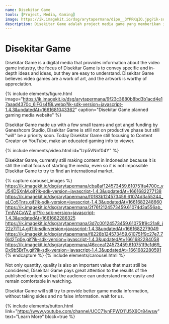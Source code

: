 ```yaml
---
name: Disekitar Game
tools: [Project, Media, Gaming]
image: https://ik.imagekit.io/dsg/arytapermana/dipo__3YPRKqIO.jpg?ik-sdk-version=javascript-1.4.3&updatedAt=1660216071536
description: Disekitar Game adalah project media game yang memberikan informasi baik berupa video ataupun artikel.
---
```


# Disekitar Game

Disekitar Game is a digital media that provides information about the video game industry, the focus of Disekitar Game is to convey specific and in-depth ideas and ideas, but they are easy to understand. Disekitar Game believes video games are a work of art, and the artwork is worthy of appreciation.

{% include elements/figure.html image="https://ik.imagekit.io/dsg/arytapermana/9f23c3680b8bd3b1acd4e17aaad4370c_6lFGs4fBi.webp?ik-sdk-version=javascript-1.4.3&updatedAt=1661681043362" caption="Disekitar Game planned gaming media website" %}

Disekitar Game made up with a few small teams and got angel funding by Ganeshcom Studio, Disekitar Game is still not on productive phase but still "will" be a priority soon. Today Disekitar Game still focusing to Content Creator on YouTube, make an educated gaming info to viewer.

{% include elements/video.html id="Izp5VNnf04Y" %}

Disekitar Game, currently still making content in Indonesian because it is still the initial focus of starting the media, even so it is not impossible Disekitar Game to try to find an international market.

{% capture carousel_images %}
https://ik.imagekit.io/dsg/arytapermana/cba8af124573459.610751fa4700c_yJ54DSXnM.gif?ik-sdk-version=javascript-1.4.3&updatedAt=1661682277138
https://ik.imagekit.io/dsg/arytapermana/f0183b124573459.61074d3a55244_aLCo5Tnrs.gif?ik-sdk-version=javascript-1.4.3&updatedAt=1661682248660
https://ik.imagekit.io/dsg/arytapermana/2f76f2124573459.61074d3a556ab_TmIV4CxWZ.gif?ik-sdk-version=javascript-1.4.3&updatedAt=1661682286325
https://ik.imagekit.io/dsg/arytapermana/3d7c00124573459.610751f9c21a8_j22z7iTL4.gif?ik-sdk-version=javascript-1.4.3&updatedAt=1661682279049
https://ik.imagekit.io/dsg/arytapermana/f8228b124573459.610751f9c27e7_76jd2Tq0e.gif?ik-sdk-version=javascript-1.4.3&updatedAt=1661682284058
https://ik.imagekit.io/dsg/arytapermana/46ccea124573459.610751f9c1d69_Dx9b5BrTv.gif?ik-sdk-version=javascript-1.4.3&updatedAt=1661682280591
{% endcapture %}
{% include elements/carousel.html %}

Not only quantity, quality is also an important value that must still be considered, Disekitar Game pays great attention to the results of the published content so that the audience can understand more easily and remain comfortable in watching.

Disekitar Game will still try to provide better game media information, without taking sides and no false information. wait for us.

{% include elements/button.html link="https://www.youtube.com/channel/UCC71ynFPWO11J5X6Or84wsw" text="Learn More" block=true %}
